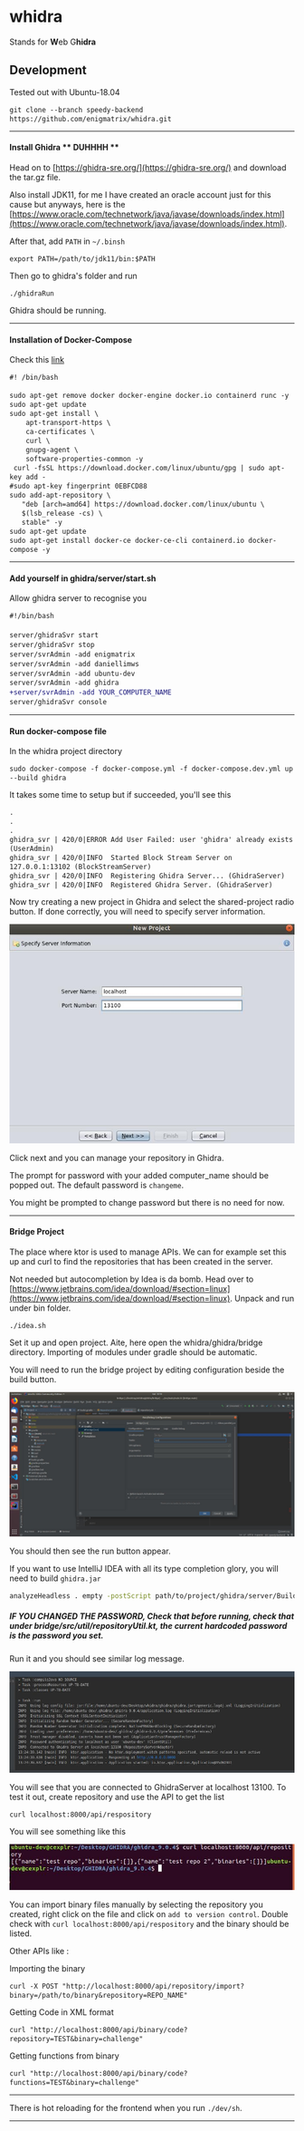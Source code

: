 # whidra

Stands for **W**eb G**hidra**


## Development

Tested out with Ubuntu-18.04


```
git clone --branch speedy-backend https://github.com/enigmatrix/whidra.git
```

---

#### Install Ghidra   ** DUHHHH **

Head on to [https://ghidra-sre.org/](https://ghidra-sre.org/) and download the tar.gz file. 

Also install JDK11, for me I have created an oracle account just for this cause but anyways, here is the [https://www.oracle.com/technetwork/java/javase/downloads/index.html](https://www.oracle.com/technetwork/java/javase/downloads/index.html).

After that, add `PATH` in `~/.binsh`
```
export PATH=/path/to/jdk11/bin:$PATH
```

Then go to ghidra's folder and run 

```
./ghidraRun
```

Ghidra should be running.


---

#### Installation of Docker-Compose
Check this [link](https://docs.docker.com/install/linux/docker-ce/ubuntu/)
```
#! /bin/bash

sudo apt-get remove docker docker-engine docker.io containerd runc -y
sudo apt-get update
sudo apt-get install \
    apt-transport-https \
    ca-certificates \
    curl \
    gnupg-agent \
    software-properties-common -y
 curl -fsSL https://download.docker.com/linux/ubuntu/gpg | sudo apt-key add -
#sudo apt-key fingerprint 0EBFCD88
sudo add-apt-repository \
   "deb [arch=amd64] https://download.docker.com/linux/ubuntu \
   $(lsb_release -cs) \
   stable" -y
sudo apt-get update 
sudo apt-get install docker-ce docker-ce-cli containerd.io docker-compose -y
```

---

#### Add yourself in ghidra/server/start.sh

Allow ghidra server to recognise you

```diff
#!/bin/bash

server/ghidraSvr start
server/ghidraSvr stop
server/svrAdmin -add enigmatrix
server/svrAdmin -add daniellimws
server/svrAdmin -add ubuntu-dev
server/svrAdmin -add ghidra
+server/svrAdmin -add YOUR_COMPUTER_NAME
server/ghidraSvr console
```

---

#### Run docker-compose file

In the whidra project directory

```
sudo docker-compose -f docker-compose.yml -f docker-compose.dev.yml up --build ghidra
```

It takes some time to setup but if succeeded, you'll see this 

```
.
.
.
ghidra_svr | 420/0|ERROR Add User Failed: user 'ghidra' already exists (UserAdmin)  
ghidra_svr | 420/0|INFO  Started Block Stream Server on 127.0.0.1:13102 (BlockStreamServer)  
ghidra_svr | 420/0|INFO  Registering Ghidra Server... (GhidraServer)  
ghidra_svr | 420/0|INFO  Registered Ghidra Server. (GhidraServer)  
```

Now try creating a new project in Ghidra and select the shared-project radio button. If done correctly, you will need to specify server information. 

![serverinfo.jpg](img/serverinfo.jpg)

Click next and you can manage your repository in Ghidra.


The prompt for password with your added computer_name should be popped out.
The default password is `changeme`.

You might be prompted to change password but there is no need for now.

---

#### Bridge Project

The place where ktor is used to manage APIs. We can for example set this up and curl to find the repositories that has been created in the server.

Not needed but autocompletion by Idea is da bomb.
Head over to [https://www.jetbrains.com/idea/download/#section=linux](https://www.jetbrains.com/idea/download/#section=linux). Unpack and run under bin folder.

```
./idea.sh
```

Set it up and open project.  Aite, here open the whidra/ghidra/bridge directory. Importing of modules under gradle should be automatic.

You will need to run the bridge project by editing configuration beside the build button.

![editconfig_idea.jpg](img/editconfig_idea.jpg)

You should then see the run button appear.



If you want to use IntelliJ IDEA with all its type completion glory, you will need to build `ghidra.jar`
``` bash
analyzeHeadless . empty -postScript path/to/project/ghidra/server/BuildSingleGhidraJar.java path/to/project/ghidra/ghidra.jar -deleteProject -noanalysis
```


##### IF YOU CHANGED THE PASSWORD, Check that before running, check that under bridge/src/util/repositoryUtil.kt, the current hardcoded password is the password you set.

Run it and you should see similar log message.

![bridgelog.jpg](img/bridgelog.jpg)

You will see that you are connected to GhidraServer at localhost 13100.
To test it out, create repository and use the API to get the list

```
curl localhost:8000/api/respository
```
You will see something like this

![outputapi.jpg](img/outputapi.jpg)



You can import binary files manually by selecting the repository you created, right click on the file and click on `add to version control`. Double check with `curl localhost:8000/api/respository` and the binary should be listed.


Other APIs like :

Importing the binary

```
curl -X POST "http://localhost:8000/api/repository/import?binary=/path/to/binary&repository=REPO_NAME"
```

Getting Code in XML format
```
curl "http://localhost:8000/api/binary/code?repository=TEST&binary=challenge"
```

Getting functions from binary
```
curl "http://localhost:8000/api/binary/code?functions=TEST&binary=challenge"
```


---



There is hot reloading for the frontend when you run `./dev/sh`.

---